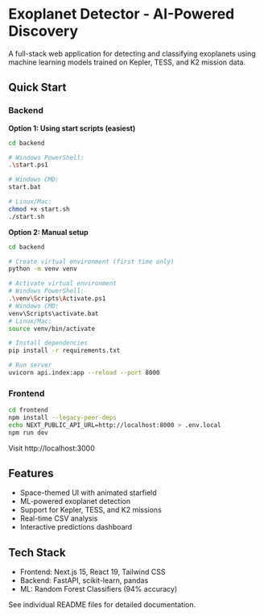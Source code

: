 # Exoplanet Detector - AI-Powered Discovery

A full-stack web application for detecting and classifying exoplanets using machine learning models trained on Kepler, TESS, and K2 mission data.

## Quick Start

### Backend

**Option 1: Using start scripts (easiest)**
```bash
cd backend

# Windows PowerShell:
.\start.ps1

# Windows CMD:
start.bat

# Linux/Mac:
chmod +x start.sh
./start.sh
```

**Option 2: Manual setup**
```bash
cd backend

# Create virtual environment (first time only)
python -m venv venv

# Activate virtual environment
# Windows PowerShell:
.\venv\Scripts\Activate.ps1
# Windows CMD:
venv\Scripts\activate.bat
# Linux/Mac:
source venv/bin/activate

# Install dependencies
pip install -r requirements.txt

# Run server
uvicorn api.index:app --reload --port 8000
```

### Frontend
```bash
cd frontend
npm install --legacy-peer-deps
echo NEXT_PUBLIC_API_URL=http://localhost:8000 > .env.local
npm run dev
```

Visit http://localhost:3000

## Features
- Space-themed UI with animated starfield
- ML-powered exoplanet detection
- Support for Kepler, TESS, and K2 missions
- Real-time CSV analysis
- Interactive predictions dashboard

## Tech Stack
- Frontend: Next.js 15, React 19, Tailwind CSS
- Backend: FastAPI, scikit-learn, pandas
- ML: Random Forest Classifiers (94% accuracy)

See individual README files for detailed documentation.

